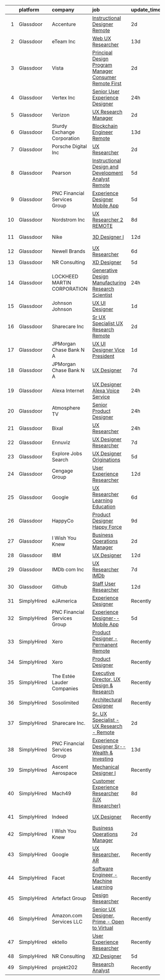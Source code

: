 

|    | platform    | company                      | job                                                                                                                                                                                                                                                                                                                                                                                                                                                                                                                                                                                                                                                                                                                                                                                                                                                                                                                                                                                                                                                                                                                                                                                                                                                                                                                                                                                                                                                                                                                                                                                                                | update_time   | location            |
|---:|:------------|:-----------------------------|:-------------------------------------------------------------------------------------------------------------------------------------------------------------------------------------------------------------------------------------------------------------------------------------------------------------------------------------------------------------------------------------------------------------------------------------------------------------------------------------------------------------------------------------------------------------------------------------------------------------------------------------------------------------------------------------------------------------------------------------------------------------------------------------------------------------------------------------------------------------------------------------------------------------------------------------------------------------------------------------------------------------------------------------------------------------------------------------------------------------------------------------------------------------------------------------------------------------------------------------------------------------------------------------------------------------------------------------------------------------------------------------------------------------------------------------------------------------------------------------------------------------------------------------------------------------------------------------------------------------------|:--------------|:--------------------|
|  1 | Glassdoor   | Accenture                    | [Instructional Designer Remote](https://www.glassdoor.com/partner/jobListing.htm?pos=103&ao=1136043&s=58&guid=00000181b3609e658e9afb5596a8dd27&src=GD_JOB_AD&t=SR&vt=w&cs=1_c9b1ae21&cb=1656571862939&jobListingId=1007967472120&jrtk=3-0-1g6pm17kmia1d801-1g6pm17l9ia1o800-5be2c3ef4de63b52-)                                                                                                                                                                                                                                                                                                                                                                                                                                                                                                                                                                                                                                                                                                                                                                                                                                                                                                                                                                                                                                                                                                                                                                                                                                                                                                                     | 2d            | Remote              |
|  2 | Glassdoor   | eTeam Inc                    | [Web UX Researcher](https://www.glassdoor.com/partner/jobListing.htm?pos=127&ao=1136043&s=58&guid=00000181b3609e658e9afb5596a8dd27&src=GD_JOB_AD&t=SR&vt=w&cs=1_80f94112&cb=1656571862945&jobListingId=1007944955021&jrtk=3-0-1g6pm17kmia1d801-1g6pm17l9ia1o800-910f4805a6e67552-)                                                                                                                                                                                                                                                                                                                                                                                                                                                                                                                                                                                                                                                                                                                                                                                                                                                                                                                                                                                                                                                                                                                                                                                                                                                                                                                                 | 13d           | Newark, CA          |
|  3 | Glassdoor   | Vista                        | [Principal Design Program Manager  Consumer   Remote First](https://www.glassdoor.com/partner/jobListing.htm?pos=130&ao=1136043&s=58&guid=00000181b3609e658e9afb5596a8dd27&src=GD_JOB_AD&t=SR&vt=w&cs=1_bb26999f&cb=1656571862946&jobListingId=1007967373892&jrtk=3-0-1g6pm17kmia1d801-1g6pm17l9ia1o800-fdbb71f5685efca4-)                                                                                                                                                                                                                                                                                                                                                                                                                                                                                                                                                                                                                                                                                                                                                                                                                                                                                                                                                                                                                                                                                                                                                                                                                                                                                         | 2d            | Waltham, MA         |
|  4 | Glassdoor   | Vertex  Inc                  | [Senior User Experience Designer](https://www.glassdoor.com/partner/jobListing.htm?pos=126&ao=1136043&s=58&guid=00000181b3609e658e9afb5596a8dd27&src=GD_JOB_AD&t=SR&vt=w&cs=1_d52176f0&cb=1656571862945&jobListingId=1007971814964&jrtk=3-0-1g6pm17kmia1d801-1g6pm17l9ia1o800-7f2a8b57fc8aa65d-)                                                                                                                                                                                                                                                                                                                                                                                                                                                                                                                                                                                                                                                                                                                                                                                                                                                                                                                                                                                                                                                                                                                                                                                                                                                                                                                   | 24h           | King of Prussia, PA |
|  5 | Glassdoor   | Verizon                      | [UX Research Manager](https://www.glassdoor.com/partner/jobListing.htm?pos=129&ao=1136043&s=58&guid=00000181b3609e658e9afb5596a8dd27&src=GD_JOB_AD&t=SR&vt=w&cs=1_d3adb2d3&cb=1656571862945&jobListingId=1007966971152&jrtk=3-0-1g6pm17kmia1d801-1g6pm17l9ia1o800-f1a8ca5864680903-)                                                                                                                                                                                                                                                                                                                                                                                                                                                                                                                                                                                                                                                                                                                                                                                                                                                                                                                                                                                                                                                                                                                                                                                                                                                                                                                               | 2d            | Basking Ridge, NJ   |
|  6 | Glassdoor   | Sturdy Exchange Corporation  | [Blockchain Engineer  Remote ](https://www.glassdoor.com/partner/jobListing.htm?pos=113&ao=1136043&s=58&guid=00000181b3609e658e9afb5596a8dd27&src=GD_JOB_AD&t=SR&vt=w&ea=1&cs=1_9973829f&cb=1656571862943&jobListingId=1007945004698&jrtk=3-0-1g6pm17kmia1d801-1g6pm17l9ia1o800-cfbd5654e5418373-)                                                                                                                                                                                                                                                                                                                                                                                                                                                                                                                                                                                                                                                                                                                                                                                                                                                                                                                                                                                                                                                                                                                                                                                                                                                                                                                 | 13d           | Remote              |
|  7 | Glassdoor   | Porsche Digital Inc          | [UX Researcher](https://www.glassdoor.com/partner/jobListing.htm?pos=111&ao=1136043&s=58&guid=00000181b3609e658e9afb5596a8dd27&src=GD_JOB_AD&t=SR&vt=w&cs=1_bca39359&cb=1656571862940&jobListingId=1007965384726&jrtk=3-0-1g6pm17kmia1d801-1g6pm17l9ia1o800-1bfb70a52c92c339-)                                                                                                                                                                                                                                                                                                                                                                                                                                                                                                                                                                                                                                                                                                                                                                                                                                                                                                                                                                                                                                                                                                                                                                                                                                                                                                                                     | 2d            | Atlanta, GA         |
|  8 | Glassdoor   | Pearson                      | [Instructional Design and Development Analyst  Remote ](https://www.glassdoor.com/partner/jobListing.htm?pos=112&ao=1136043&s=58&guid=00000181b3609e658e9afb5596a8dd27&src=GD_JOB_AD&t=SR&vt=w&cs=1_c40d60f0&cb=1656571862940&jobListingId=1007961779978&jrtk=3-0-1g6pm17kmia1d801-1g6pm17l9ia1o800-006a54f66be86eb8-)                                                                                                                                                                                                                                                                                                                                                                                                                                                                                                                                                                                                                                                                                                                                                                                                                                                                                                                                                                                                                                                                                                                                                                                                                                                                                             | 5d            | Orlando, FL         |
|  9 | Glassdoor   | PNC Financial Services Group | [Experience Designer   Mobile App](https://www.glassdoor.com/partner/jobListing.htm?pos=102&ao=1110586&s=58&guid=00000181b3609e658e9afb5596a8dd27&src=GD_JOB_AD&t=SR&vt=w&cs=1_2e51cb05&cb=1656571862939&jobListingId=1007961427249&cpc=AC285F3A3ECA6BB0&jrtk=3-0-1g6pm17kmia1d801-1g6pm17l9ia1o800-c66d0f698bff5051--6NYlbfkN0AMofH_6zXbiqn6xehDj89HQNfpf30LHk40Y3Yl5cZTpm-EXukPQNetNbgZyPcaSjnYqcWAwVIVpj67zS_3xXrb1dZWevHt59MGwtNWC056Fj5C92LYC4uzyBBEWpFq_xg_jFEZOl9G06zEhnKSkQdCHGPkOkoIsjFOGzxj4yCKzhEjuGUObmBIaMoroVO7W4hR45G3fZ2xfRcENGI-H_SwPf2nIQ3unZimjsUdVBIOuQ3xgAdSll10RrlXKk2-4zGTsdP_Arldj5b1US4prH3Wq1uHJSWQ3bH0tDXF_Kom4OliaH9mKbZ6XcauwEo0LAxLtRGeLKj7DaMxaZRrHiWPL_vdJrK-_v97W7PyBSu5pHTuC6jEq3gZK7K9p_EQkQTXk9WEdgayP7Mbjmt5qbbCRV3lE1rGB1_9UXWVCpLwaCMcL_9wK0F9bjRDVnYgSsM2zMkQJzQhcuBwyW6fr5OMJefDkqUTtArza5P8ad7MoxRsTO_cf3N2y1Z0QU_5EJzFzI5yk6gRaH0L3do0vZff1vAzgeQulzRHVUBcgUMVJBG74uJEsG2kUX9mZFBs_ycgSCJ4Ai7UWkJ6vDdC5ThtU5MzMUkvKehWx4cu5KnM3D_JY4_RzpJFLPzGwNdM1mxz1XBORhECRYbJEJEwQNe71oaI9594UBOr0HT16Qezf7_rZSdtkxz0mjwDoKts3-Cfx-SQDWqVlxNChRGc9xVAqhYEDenhPQ-MiQIcfWN9G9C4vHH_Ts4G32x8ieASAh9J7Wn_KS7l7yaG2MHJjjzGPUH8W3SPfABy7lY_AyJVdIB3C79LSVZdpDv7no1EvkdWQe_1FiYlxWy0-orIx9RDVG2xvp9gxeUiJq5Nsalb_rFyV_str9zSRG5Y_ldof4Kz2v2M9nkX-SRfnXgm4UuteJgK0yIvqYyADaWpMAAlWerTGy7DobqiS1oUUir4kWT2sbVG-Yyx6k8pTo14ual8SW6dCQO4SSqTOCLTe6Dn5U3-wTImwLnC1XvR84hcjmSAb8-I1i1LG83SykEdoTV5wyWT-zeyYn02lK91FUVmPJthz_oYA_7Z5jw8-IJoND87hi4xggrWKK85wx5Dhszr3dLhh_3rR3hpJUOumK9zbitBjgvIHSMCcKuh66txAhZ5aQki59IUTQlrvGlnmKwFKShJQ3k6W_a2_qUhasEOYuhgy3h24iD42Lc8IozWUIKLtWxSQqHFvQ%3D%3D) | 5d            | Harrisburg, PA      |
| 10 | Glassdoor   | Nordstrom Inc                | [UX Researcher 2   REMOTE](https://www.glassdoor.com/partner/jobListing.htm?pos=121&ao=1136043&s=58&guid=00000181b3609e658e9afb5596a8dd27&src=GD_JOB_AD&t=SR&vt=w&cs=1_81841f9e&cb=1656571862944&jobListingId=1007954513235&jrtk=3-0-1g6pm17kmia1d801-1g6pm17l9ia1o800-207b47fc880934c0-)                                                                                                                                                                                                                                                                                                                                                                                                                                                                                                                                                                                                                                                                                                                                                                                                                                                                                                                                                                                                                                                                                                                                                                                                                                                                                                                          | 8d            | Atlanta, GA         |
| 11 | Glassdoor   | Nike                         | [3D Designer I](https://www.glassdoor.com/partner/jobListing.htm?pos=107&ao=1136043&s=58&guid=00000181b3609e658e9afb5596a8dd27&src=GD_JOB_AD&t=SR&vt=w&cs=1_38154992&cb=1656571862940&jobListingId=1007947826288&jrtk=3-0-1g6pm17kmia1d801-1g6pm17l9ia1o800-612dfb3f0eb8356f-)                                                                                                                                                                                                                                                                                                                                                                                                                                                                                                                                                                                                                                                                                                                                                                                                                                                                                                                                                                                                                                                                                                                                                                                                                                                                                                                                     | 12d           | Beaverton, OR       |
| 12 | Glassdoor   | Newell Brands                | [UX Researcher](https://www.glassdoor.com/partner/jobListing.htm?pos=122&ao=1136043&s=58&guid=00000181b3609e658e9afb5596a8dd27&src=GD_JOB_AD&t=SR&vt=w&cs=1_7b1a1ba4&cb=1656571862945&jobListingId=1007960057998&jrtk=3-0-1g6pm17kmia1d801-1g6pm17l9ia1o800-b4e0afa115a980b1-)                                                                                                                                                                                                                                                                                                                                                                                                                                                                                                                                                                                                                                                                                                                                                                                                                                                                                                                                                                                                                                                                                                                                                                                                                                                                                                                                     | 6d            | Hoboken, NJ         |
| 13 | Glassdoor   | NR Consulting                | [XD Designer](https://www.glassdoor.com/partner/jobListing.htm?pos=105&ao=1136043&s=58&guid=00000181b3609e658e9afb5596a8dd27&src=GD_JOB_AD&t=SR&vt=w&ea=1&cs=1_d8047ed5&cb=1656571862940&jobListingId=1007962200876&jrtk=3-0-1g6pm17kmia1d801-1g6pm17l9ia1o800-37fe6b4c132875a9-)                                                                                                                                                                                                                                                                                                                                                                                                                                                                                                                                                                                                                                                                                                                                                                                                                                                                                                                                                                                                                                                                                                                                                                                                                                                                                                                                  | 5d            | Remote              |
| 14 | Glassdoor   | LOCKHEED MARTIN CORPORATION  | [Generative Design   Manufacturing Research Scientist](https://www.glassdoor.com/partner/jobListing.htm?pos=109&ao=1136043&s=58&guid=00000181b3609e658e9afb5596a8dd27&src=GD_JOB_AD&t=SR&vt=w&cs=1_02ede21c&cb=1656571862940&jobListingId=1007971993276&jrtk=3-0-1g6pm17kmia1d801-1g6pm17l9ia1o800-5830dfb3cb1cb712-)                                                                                                                                                                                                                                                                                                                                                                                                                                                                                                                                                                                                                                                                                                                                                                                                                                                                                                                                                                                                                                                                                                                                                                                                                                                                                              | 24h           | Billerica, MA       |
| 15 | Glassdoor   | Johnson   Johnson            | [UX UI Designer](https://www.glassdoor.com/partner/jobListing.htm?pos=104&ao=1136043&s=58&guid=00000181b3609e658e9afb5596a8dd27&src=GD_JOB_AD&t=SR&vt=w&cs=1_3a5ea3c5&cb=1656571862940&jobListingId=1007969655063&jrtk=3-0-1g6pm17kmia1d801-1g6pm17l9ia1o800-125c94c5b5c58034-)                                                                                                                                                                                                                                                                                                                                                                                                                                                                                                                                                                                                                                                                                                                                                                                                                                                                                                                                                                                                                                                                                                                                                                                                                                                                                                                                    | 1d            | Cincinnati, OH      |
| 16 | Glassdoor   | Sharecare Inc                | [Sr  UX Specialist   UX Research   Remote](https://www.glassdoor.com/partner/jobListing.htm?pos=101&ao=1110586&s=58&guid=00000181b3609e658e9afb5596a8dd27&src=GD_JOB_AD&t=SR&vt=w&ea=1&cs=1_8bc110d3&cb=1656571862940&jobListingId=1007966449921&cpc=45DC3EB807283E85&jrtk=3-0-1g6pm17kmia1d801-1g6pm17l9ia1o800-ff95491d9aeaf78e--6NYlbfkN0CD1hBfWsBw5DM-YDGAaMep4uvZgqlruHo5sjceRFS_Kd4jXnpZREDJtd83C4OGlwQ2RGIheH6YWp3Yr27h37aOvIyd1b-FGfgAsBbkfcOH2K300myWYzkjgRHqrBUX4cv9uMe-jU3jZPO_92XAHU2TNqw0IPnbNGVDz_qgFvTc2OSfXvyh0yn5S3ChAeBE0BLD9SHBSm4G8gV6BfVls625K9ZqZasBBO5FNjNFDjkkk2Ed-jyW_ih9IKFoQO6ljDjSCdye_e7FTSxhW0PTd0xkZXvDXG7W8BJahKYS-exmV3x5vuPuqYyj3knDwUIq7z85EUjfPg8K26IyvSJrlTUezLcmVp_lBt_Sf0UkjdhButw-qPRbNnqbw1h9MkF3bC_XvIgxStL7X3jSPCbb6g5sIyxi3-rl9XrVX_1RpVr67ohCJt3uj5p-5jQ0J88nvAjbRu3Evi0d2eUoCaXYJU75dpU9I7Iy9ZAFlPr75AKrLNq8gf_VSn0YSjLwsnfE5GEtej4r59bKT1SjPck0nixKoHNbuSRoRQvR7HBdbJqIdDyLGnt2c0jpFTezABMQZRTy7Rs0jsOA6_p33IPEuKzLidsGv7TGtN1UbOTwQzNcntjzklKw80eH8CxdMMF6Bac%3D)                                                                                                                                                                                                                                                                                                                                                                                                                                                                                                                                                                                                  | 2d            | Atlanta, GA         |
| 17 | Glassdoor   | JPMorgan Chase Bank  N A     | [UX UI Designer  Vice President](https://www.glassdoor.com/partner/jobListing.htm?pos=118&ao=1136043&s=58&guid=00000181b3609e658e9afb5596a8dd27&src=GD_JOB_AD&t=SR&vt=w&cs=1_b3b2f36b&cb=1656571862944&jobListingId=1007967827441&jrtk=3-0-1g6pm17kmia1d801-1g6pm17l9ia1o800-8021dd3213d3a914-)                                                                                                                                                                                                                                                                                                                                                                                                                                                                                                                                                                                                                                                                                                                                                                                                                                                                                                                                                                                                                                                                                                                                                                                                                                                                                                                    | 1d            | Columbus, OH        |
| 18 | Glassdoor   | JPMorgan Chase Bank  N A     | [UX Designer](https://www.glassdoor.com/partner/jobListing.htm?pos=120&ao=1136043&s=58&guid=00000181b3609e658e9afb5596a8dd27&src=GD_JOB_AD&t=SR&vt=w&cs=1_d878fccc&cb=1656571862944&jobListingId=1007955926381&jrtk=3-0-1g6pm17kmia1d801-1g6pm17l9ia1o800-0ec29a0b0fb8626e-)                                                                                                                                                                                                                                                                                                                                                                                                                                                                                                                                                                                                                                                                                                                                                                                                                                                                                                                                                                                                                                                                                                                                                                                                                                                                                                                                       | 7d            | Jersey City, NJ     |
| 19 | Glassdoor   | Alexa Internet               | [UX Designer  Alexa Voice Service](https://www.glassdoor.com/partner/jobListing.htm?pos=106&ao=1136043&s=58&guid=00000181b3609e658e9afb5596a8dd27&src=GD_JOB_AD&t=SR&vt=w&cs=1_3615422a&cb=1656571862940&jobListingId=1007971271477&jrtk=3-0-1g6pm17kmia1d801-1g6pm17l9ia1o800-d84fdd267fe290b3-)                                                                                                                                                                                                                                                                                                                                                                                                                                                                                                                                                                                                                                                                                                                                                                                                                                                                                                                                                                                                                                                                                                                                                                                                                                                                                                                  | 24h           | Remote              |
| 20 | Glassdoor   | Atmosphere TV                | [Senior Product Designer](https://www.glassdoor.com/partner/jobListing.htm?pos=125&ao=1136043&s=58&guid=00000181b3609e658e9afb5596a8dd27&src=GD_JOB_AD&t=SR&vt=w&ea=1&cs=1_0ca1dc1f&cb=1656571862945&jobListingId=1007971103836&jrtk=3-0-1g6pm17kmia1d801-1g6pm17l9ia1o800-5db955346cf1d19a-)                                                                                                                                                                                                                                                                                                                                                                                                                                                                                                                                                                                                                                                                                                                                                                                                                                                                                                                                                                                                                                                                                                                                                                                                                                                                                                                      | 24h           | Austin, TX          |
| 21 | Glassdoor   | Bixal                        | [UX Researcher](https://www.glassdoor.com/partner/jobListing.htm?pos=114&ao=1136043&s=58&guid=00000181b3609e658e9afb5596a8dd27&src=GD_JOB_AD&t=SR&vt=w&cs=1_2fc13972&cb=1656571862943&jobListingId=1007971191748&jrtk=3-0-1g6pm17kmia1d801-1g6pm17l9ia1o800-ceca15e579803118-)                                                                                                                                                                                                                                                                                                                                                                                                                                                                                                                                                                                                                                                                                                                                                                                                                                                                                                                                                                                                                                                                                                                                                                                                                                                                                                                                     | 24h           | Remote              |
| 22 | Glassdoor   | Ennuviz                      | [UX Designer   Researcher](https://www.glassdoor.com/partner/jobListing.htm?pos=116&ao=1136043&s=58&guid=00000181b3609e658e9afb5596a8dd27&src=GD_JOB_AD&t=SR&vt=w&cs=1_6e0c6406&cb=1656571862943&jobListingId=1007957202460&jrtk=3-0-1g6pm17kmia1d801-1g6pm17l9ia1o800-bb8b6090dc9e4108-)                                                                                                                                                                                                                                                                                                                                                                                                                                                                                                                                                                                                                                                                                                                                                                                                                                                                                                                                                                                                                                                                                                                                                                                                                                                                                                                          | 7d            | New York, NY        |
| 23 | Glassdoor   | Explore Jobs Search          | [UX Designer   Originations](https://www.glassdoor.com/partner/jobListing.htm?pos=124&ao=1136043&s=58&guid=00000181b3609e658e9afb5596a8dd27&src=GD_JOB_AD&t=SR&vt=w&cs=1_6de1ca72&cb=1656571862945&jobListingId=1007961468931&jrtk=3-0-1g6pm17kmia1d801-1g6pm17l9ia1o800-da1ec92eb7e13155-)                                                                                                                                                                                                                                                                                                                                                                                                                                                                                                                                                                                                                                                                                                                                                                                                                                                                                                                                                                                                                                                                                                                                                                                                                                                                                                                        | 5d            | Irving, TX          |
| 24 | Glassdoor   | Cengage Group                | [User Experience Researcher](https://www.glassdoor.com/partner/jobListing.htm?pos=128&ao=1136043&s=58&guid=00000181b3609e658e9afb5596a8dd27&src=GD_JOB_AD&t=SR&vt=w&cs=1_734d7e90&cb=1656571862945&jobListingId=1007947759854&jrtk=3-0-1g6pm17kmia1d801-1g6pm17l9ia1o800-fc12db2b3dd733fc-)                                                                                                                                                                                                                                                                                                                                                                                                                                                                                                                                                                                                                                                                                                                                                                                                                                                                                                                                                                                                                                                                                                                                                                                                                                                                                                                        | 12d           | Boston, MA          |
| 25 | Glassdoor   | Google                       | [UX Researcher  Learning   Education](https://www.glassdoor.com/partner/jobListing.htm?pos=115&ao=1136043&s=58&guid=00000181b3609e658e9afb5596a8dd27&src=GD_JOB_AD&t=SR&vt=w&cs=1_5c6f0148&cb=1656571862943&jobListingId=1007959780547&jrtk=3-0-1g6pm17kmia1d801-1g6pm17l9ia1o800-df1c80ee7936e630-)                                                                                                                                                                                                                                                                                                                                                                                                                                                                                                                                                                                                                                                                                                                                                                                                                                                                                                                                                                                                                                                                                                                                                                                                                                                                                                               | 6d            | San Francisco, CA   |
| 26 | Glassdoor   | HappyCo                      | [Product Designer   Happy Force](https://www.glassdoor.com/partner/jobListing.htm?pos=108&ao=1136043&s=58&guid=00000181b3609e658e9afb5596a8dd27&src=GD_JOB_AD&t=SR&vt=w&cs=1_38b1ee4f&cb=1656571862940&jobListingId=1007952708407&jrtk=3-0-1g6pm17kmia1d801-1g6pm17l9ia1o800-1f854b0c6fa65904-)                                                                                                                                                                                                                                                                                                                                                                                                                                                                                                                                                                                                                                                                                                                                                                                                                                                                                                                                                                                                                                                                                                                                                                                                                                                                                                                    | 9d            | Remote              |
| 27 | Glassdoor   | I Wish You Knew              | [Business Operations Manager](https://www.glassdoor.com/partner/jobListing.htm?pos=123&ao=1136043&s=58&guid=00000181b3609e658e9afb5596a8dd27&src=GD_JOB_AD&t=SR&vt=w&ea=1&cs=1_b1152ef5&cb=1656571862945&jobListingId=1007967011797&jrtk=3-0-1g6pm17kmia1d801-1g6pm17l9ia1o800-4498ff174f1cba7a-)                                                                                                                                                                                                                                                                                                                                                                                                                                                                                                                                                                                                                                                                                                                                                                                                                                                                                                                                                                                                                                                                                                                                                                                                                                                                                                                  | 2d            | Remote              |
| 28 | Glassdoor   | IBM                          | [UX Designer](https://www.glassdoor.com/partner/jobListing.htm?pos=110&ao=1136043&s=58&guid=00000181b3609e658e9afb5596a8dd27&src=GD_JOB_AD&t=SR&vt=w&cs=1_3dc2a2dc&cb=1656571862940&jobListingId=1007946992624&jrtk=3-0-1g6pm17kmia1d801-1g6pm17l9ia1o800-9777d9dcb416c308-)                                                                                                                                                                                                                                                                                                                                                                                                                                                                                                                                                                                                                                                                                                                                                                                                                                                                                                                                                                                                                                                                                                                                                                                                                                                                                                                                       | 12d           | Austin, TX          |
| 29 | Glassdoor   | IMDb com  Inc                | [UX Researcher  IMDb](https://www.glassdoor.com/partner/jobListing.htm?pos=117&ao=1136043&s=58&guid=00000181b3609e658e9afb5596a8dd27&src=GD_JOB_AD&t=SR&vt=w&cs=1_4d3c12bf&cb=1656571862944&jobListingId=1007957418675&jrtk=3-0-1g6pm17kmia1d801-1g6pm17l9ia1o800-c268364bb23a3570-)                                                                                                                                                                                                                                                                                                                                                                                                                                                                                                                                                                                                                                                                                                                                                                                                                                                                                                                                                                                                                                                                                                                                                                                                                                                                                                                               | 7d            | Remote              |
| 30 | Glassdoor   | Github                       | [Staff User Researcher](https://www.glassdoor.com/partner/jobListing.htm?pos=119&ao=1136043&s=58&guid=00000181b3609e658e9afb5596a8dd27&src=GD_JOB_AD&t=SR&vt=w&cs=1_3ae7031d&cb=1656571862944&jobListingId=1007946628831&jrtk=3-0-1g6pm17kmia1d801-1g6pm17l9ia1o800-24dffac83cec1c6b-)                                                                                                                                                                                                                                                                                                                                                                                                                                                                                                                                                                                                                                                                                                                                                                                                                                                                                                                                                                                                                                                                                                                                                                                                                                                                                                                             | 12d           | Remote              |
| 31 | SimplyHired | eJAmerica                    | [Experience Designer](https://www.simplyhired.com/job/l9NLxdlfFtwE7VRdyjxb-3bmIUj3kEMOkHRc-T5Nq1hpslNiFrh9-g?q=generative+designer)                                                                                                                                                                                                                                                                                                                                                                                                                                                                                                                                                                                                                                                                                                                                                                                                                                                                                                                                                                                                                                                                                                                                                                                                                                                                                                                                                                                                                                                                                | Recently      | Remote              |
| 32 | SimplyHired | PNC Financial Services Group | [Experience Designer-- Mobile App](https://www.simplyhired.com/job/aOEZm5SAjcgwGNmozpzOTnm6w58xjC8VY82e1k_fRqALDUsToih61A?q=generative+designer)                                                                                                                                                                                                                                                                                                                                                                                                                                                                                                                                                                                                                                                                                                                                                                                                                                                                                                                                                                                                                                                                                                                                                                                                                                                                                                                                                                                                                                                                   | 5d            | Harrisburg, PA      |
| 33 | SimplyHired | Xero                         | [Product Designer - Permanent Remote](https://www.simplyhired.com/job/K1mMEySX_5En41yC8hmkSVPppCHOvbNbjXzAaQ-BtdZcHUJ3z1V--Q?q=generative+designer)                                                                                                                                                                                                                                                                                                                                                                                                                                                                                                                                                                                                                                                                                                                                                                                                                                                                                                                                                                                                                                                                                                                                                                                                                                                                                                                                                                                                                                                                | Recently      | Remote              |
| 34 | SimplyHired | Xero                         | [Product Designer](https://www.simplyhired.com/job/JZHhONnCJ-faHo-GeUgGdSwrHuGwhnYt9sd0NRKOI1M15yLpQamHwA?q=generative+designer)                                                                                                                                                                                                                                                                                                                                                                                                                                                                                                                                                                                                                                                                                                                                                                                                                                                                                                                                                                                                                                                                                                                                                                                                                                                                                                                                                                                                                                                                                   | Recently      | New York, NY        |
| 35 | SimplyHired | The Estée Lauder Companies   | [Executive Director, UX Design & Research](https://www.simplyhired.com/job/E7PUjnYhhyB7E2cz7lNonZZRjbMC_XK3EkxJJjc5IU8k4nDkd57lrg?q=generative+designer)                                                                                                                                                                                                                                                                                                                                                                                                                                                                                                                                                                                                                                                                                                                                                                                                                                                                                                                                                                                                                                                                                                                                                                                                                                                                                                                                                                                                                                                           | Recently      | New York, NY        |
| 36 | SimplyHired | Sosolimited                  | [Architectural Designer](https://www.simplyhired.com/job/1wnZZjS_T2B-Khb33FLg8m5W26VpFJO-O7M0joPbDLzOi2-l3WqCTg?q=generative+designer)                                                                                                                                                                                                                                                                                                                                                                                                                                                                                                                                                                                                                                                                                                                                                                                                                                                                                                                                                                                                                                                                                                                                                                                                                                                                                                                                                                                                                                                                             | Recently      | Boston, MA          |
| 37 | SimplyHired | Sharecare Inc.               | [Sr. UX Specialist - UX Research - Remote](https://www.simplyhired.com/job/yAXt4bmQ8xuHM9-XoGMSvIshFuvl9QBMranrz7qLOKTM0oYizHKPlg?q=generative+designer)                                                                                                                                                                                                                                                                                                                                                                                                                                                                                                                                                                                                                                                                                                                                                                                                                                                                                                                                                                                                                                                                                                                                                                                                                                                                                                                                                                                                                                                           | 2d            | Atlanta, GA         |
| 38 | SimplyHired | PNC Financial Services Group | [Experience Designer Sr--Wealth & Investing](https://www.simplyhired.com/job/HFa3XJejbmXBq6AlSBvinCBBtzcp6CoCPo_mPXjP2oSasBnBGhs6VQ?q=generative+designer)                                                                                                                                                                                                                                                                                                                                                                                                                                                                                                                                                                                                                                                                                                                                                                                                                                                                                                                                                                                                                                                                                                                                                                                                                                                                                                                                                                                                                                                         | 13d           | Pittsburgh, PA      |
| 39 | SimplyHired | Ascent Aerospace             | [Mechanical Designer I](https://www.simplyhired.com/job/m9uL8E-KBSidP7pxfgEvNZvofvtuyESSvshWn47w-CPfzWYXILw1_Q?q=generative+designer)                                                                                                                                                                                                                                                                                                                                                                                                                                                                                                                                                                                                                                                                                                                                                                                                                                                                                                                                                                                                                                                                                                                                                                                                                                                                                                                                                                                                                                                                              | Recently      | Macomb, MI          |
| 40 | SimplyHired | Mach49                       | [Customer Experience Researcher (UX Researcher)](https://www.simplyhired.com/job/gqc9Ocab-denE9zg_FBaTShyzapkVQXgcFJ-vcQ1KVfTZeOjGs_qOA?q=generative+designer)                                                                                                                                                                                                                                                                                                                                                                                                                                                                                                                                                                                                                                                                                                                                                                                                                                                                                                                                                                                                                                                                                                                                                                                                                                                                                                                                                                                                                                                     | 8d            | Boston, MA          |
| 41 | SimplyHired | Indeed                       | [UX Designer](https://www.simplyhired.com/job/7GiZIE7D3Vdy_WwQaWJKRxT3iPyT6Rqzli4Zo5eTP3IEz4tsOt1bKA?q=generative+designer)                                                                                                                                                                                                                                                                                                                                                                                                                                                                                                                                                                                                                                                                                                                                                                                                                                                                                                                                                                                                                                                                                                                                                                                                                                                                                                                                                                                                                                                                                        | Recently      | United States       |
| 42 | SimplyHired | I Wish You Knew              | [Business Operations Manager](https://www.simplyhired.com/job/BTK7s6DEugULoOJRcO1L8w1CNV7TyoAK9JgRDEcpvKurb0-JGPAvGg?q=generative+designer)                                                                                                                                                                                                                                                                                                                                                                                                                                                                                                                                                                                                                                                                                                                                                                                                                                                                                                                                                                                                                                                                                                                                                                                                                                                                                                                                                                                                                                                                        | 2d            | Remote              |
| 43 | SimplyHired | Google                       | [UX Researcher, AR](https://www.simplyhired.com/job/i0oU9YGBDqve6hCDc8t0gT20CT_AmRUjiosVWroqen5c4RJA7aQ5Yg?q=generative+designer)                                                                                                                                                                                                                                                                                                                                                                                                                                                                                                                                                                                                                                                                                                                                                                                                                                                                                                                                                                                                                                                                                                                                                                                                                                                                                                                                                                                                                                                                                  | Recently      | Mountain View, CA   |
| 44 | SimplyHired | Facet                        | [Software Engineer - Machine Learning](https://www.simplyhired.com/job/rRl7LpYqGiIowLAwzbrNzMgXtXTFbKgtp-z9fo66PKEqX4Q6nYlO_w?q=generative+designer)                                                                                                                                                                                                                                                                                                                                                                                                                                                                                                                                                                                                                                                                                                                                                                                                                                                                                                                                                                                                                                                                                                                                                                                                                                                                                                                                                                                                                                                               | Recently      | San Francisco, CA   |
| 45 | SimplyHired | Artefact Group               | [Design Researcher](https://www.simplyhired.com/job/-xY603yyVJJ09BLlDCy4MAUaN7ANWZ9M15sUZs8voaftkVFhrZLKNA?q=generative+designer)                                                                                                                                                                                                                                                                                                                                                                                                                                                                                                                                                                                                                                                                                                                                                                                                                                                                                                                                                                                                                                                                                                                                                                                                                                                                                                                                                                                                                                                                                  | Recently      | Seattle, WA         |
| 46 | SimplyHired | Amazon.com Services LLC      | [Senior UX Designer, Prime - Open to Virtual](https://www.simplyhired.com/job/unt_PjRtIfJ8DwC1XaFtzj4RDFP0fr3vknHcrs7zFG-_Ah2GJl8PCA?q=generative+designer)                                                                                                                                                                                                                                                                                                                                                                                                                                                                                                                                                                                                                                                                                                                                                                                                                                                                                                                                                                                                                                                                                                                                                                                                                                                                                                                                                                                                                                                        | Recently      | Remote              |
| 47 | SimplyHired | ektello                      | [User Experience Researcher](https://www.simplyhired.com/job/j_6FlUjSGpfvl_bEqxYWoGHIyKLXUHUAv7MvHXJl7g2dhnoMvGsajg?q=generative+designer)                                                                                                                                                                                                                                                                                                                                                                                                                                                                                                                                                                                                                                                                                                                                                                                                                                                                                                                                                                                                                                                                                                                                                                                                                                                                                                                                                                                                                                                                         | Recently      | Washington, DC      |
| 48 | SimplyHired | NR Consulting                | [XD Designer](https://www.simplyhired.com/job/P6myDGETgTQaOZ6DR-q1K3YtrEX8D3XfV62ZDDaajMYUd6aqPtn21w?q=generative+designer)                                                                                                                                                                                                                                                                                                                                                                                                                                                                                                                                                                                                                                                                                                                                                                                                                                                                                                                                                                                                                                                                                                                                                                                                                                                                                                                                                                                                                                                                                        | 5d            | Remote              |
| 49 | SimplyHired | projekt202                   | [Research Analyst](https://www.simplyhired.com/job/WCAhxAbAMZGeKx2PB526NtGdvsUJBDnzxAU4QjcPUwv8BzETqZcnZg?q=generative+designer)                                                                                                                                                                                                                                                                                                                                                                                                                                                                                                                                                                                                                                                                                                                                                                                                                                                                                                                                                                                                                                                                                                                                                                                                                                                                                                                                                                                                                                                                                   | Recently      | Austin, TX          |